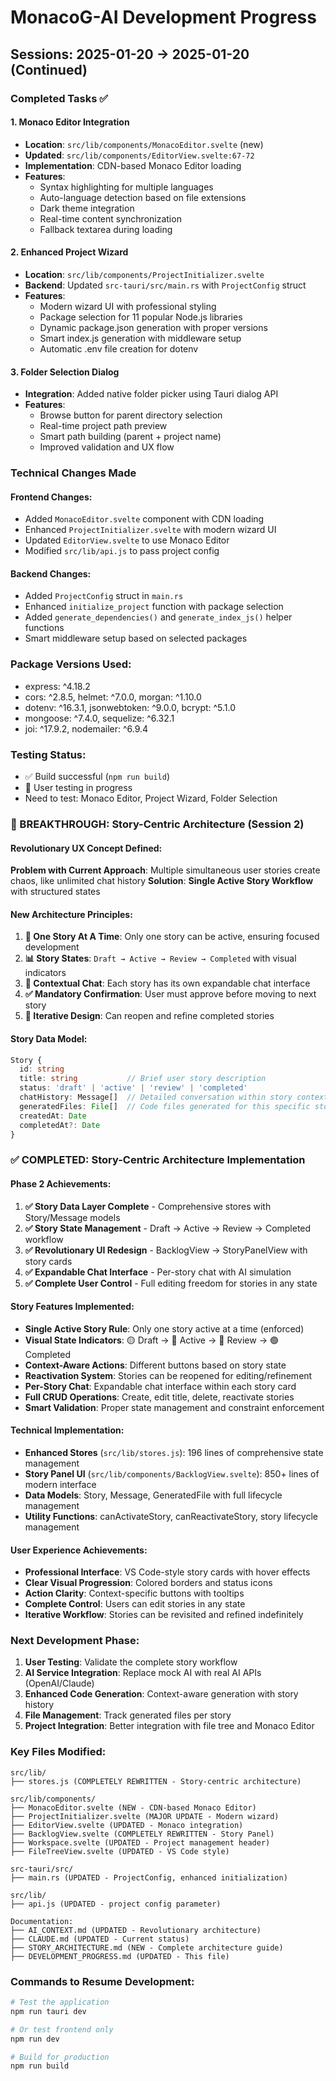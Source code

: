 # MonacoG-AI Development Progress

## Sessions: 2025-01-20 → 2025-01-20 (Continued)

### Completed Tasks ✅

#### 1. Monaco Editor Integration
- **Location**: `src/lib/components/MonacoEditor.svelte` (new)
- **Updated**: `src/lib/components/EditorView.svelte:67-72`
- **Implementation**: CDN-based Monaco Editor loading
- **Features**:
  - Syntax highlighting for multiple languages
  - Auto-language detection based on file extensions
  - Dark theme integration
  - Real-time content synchronization
  - Fallback textarea during loading

#### 2. Enhanced Project Wizard  
- **Location**: `src/lib/components/ProjectInitializer.svelte`
- **Backend**: Updated `src-tauri/src/main.rs` with `ProjectConfig` struct
- **Features**:
  - Modern wizard UI with professional styling
  - Package selection for 11 popular Node.js libraries
  - Dynamic package.json generation with proper versions
  - Smart index.js generation with middleware setup
  - Automatic .env file creation for dotenv

#### 3. Folder Selection Dialog
- **Integration**: Added native folder picker using Tauri dialog API
- **Features**:
  - Browse button for parent directory selection
  - Real-time project path preview
  - Smart path building (parent + project name)
  - Improved validation and UX flow

### Technical Changes Made

#### Frontend Changes:
- Added `MonacoEditor.svelte` component with CDN loading
- Enhanced `ProjectInitializer.svelte` with modern wizard UI
- Updated `EditorView.svelte` to use Monaco Editor
- Modified `src/lib/api.js` to pass project config

#### Backend Changes:
- Added `ProjectConfig` struct in `main.rs`
- Enhanced `initialize_project` function with package selection
- Added `generate_dependencies()` and `generate_index_js()` helper functions
- Smart middleware setup based on selected packages

### Package Versions Used:
- express: ^4.18.2
- cors: ^2.8.5, helmet: ^7.0.0, morgan: ^1.10.0
- dotenv: ^16.3.1, jsonwebtoken: ^9.0.0, bcrypt: ^5.1.0
- mongoose: ^7.4.0, sequelize: ^6.32.1
- joi: ^17.9.2, nodemailer: ^6.9.4

### Testing Status:
- ✅ Build successful (`npm run build`)
- 🔄 User testing in progress
- Need to test: Monaco Editor, Project Wizard, Folder Selection

### 🚀 BREAKTHROUGH: Story-Centric Architecture (Session 2)

#### Revolutionary UX Concept Defined:
**Problem with Current Approach**: Multiple simultaneous user stories create chaos, like unlimited chat history
**Solution**: **Single Active Story Workflow** with structured states

#### New Architecture Principles:
1. **🎯 One Story At A Time**: Only one story can be active, ensuring focused development
2. **📊 Story States**: `Draft → Active → Review → Completed` with visual indicators
3. **💬 Contextual Chat**: Each story has its own expandable chat interface
4. **✅ Mandatory Confirmation**: User must approve before moving to next story
5. **🔄 Iterative Design**: Can reopen and refine completed stories

#### Story Data Model:
```typescript
Story {
  id: string
  title: string           // Brief user story description
  status: 'draft' | 'active' | 'review' | 'completed'
  chatHistory: Message[]  // Detailed conversation within story context
  generatedFiles: File[]  // Code files generated for this specific story
  createdAt: Date
  completedAt?: Date
}
```

### ✅ COMPLETED: Story-Centric Architecture Implementation

#### Phase 2 Achievements:
1. **✅ Story Data Layer Complete** - Comprehensive stores with Story/Message models
2. **✅ Story State Management** - Draft → Active → Review → Completed workflow
3. **✅ Revolutionary UI Redesign** - BacklogView → StoryPanelView with story cards
4. **✅ Expandable Chat Interface** - Per-story chat with AI simulation
5. **✅ Complete User Control** - Full editing freedom for stories in any state

#### Story Features Implemented:
- **Single Active Story Rule**: Only one story active at a time (enforced)
- **Visual State Indicators**: 🟡 Draft → 🔴 Active → 🔵 Review → 🟢 Completed
- **Context-Aware Actions**: Different buttons based on story state
- **Reactivation System**: Stories can be reopened for editing/refinement
- **Per-Story Chat**: Expandable chat interface within each story card
- **Full CRUD Operations**: Create, edit title, delete, reactivate stories
- **Smart Validation**: Proper state management and constraint enforcement

#### Technical Implementation:
- **Enhanced Stores** (`src/lib/stores.js`): 196 lines of comprehensive state management
- **Story Panel UI** (`src/lib/components/BacklogView.svelte`): 850+ lines of modern interface
- **Data Models**: Story, Message, GeneratedFile with full lifecycle management
- **Utility Functions**: canActivateStory, canReactivateStory, story lifecycle management

#### User Experience Achievements:
- **Professional Interface**: VS Code-style story cards with hover effects
- **Clear Visual Progression**: Colored borders and status icons
- **Action Clarity**: Context-specific buttons with tooltips
- **Complete Control**: Users can edit stories in any state
- **Iterative Workflow**: Stories can be revisited and refined indefinitely

### Next Development Phase:
1. **User Testing**: Validate the complete story workflow
2. **AI Service Integration**: Replace mock AI with real AI APIs (OpenAI/Claude)
3. **Enhanced Code Generation**: Context-aware generation with story history
4. **File Management**: Track generated files per story
5. **Project Integration**: Better integration with file tree and Monaco Editor

### Key Files Modified:
```
src/lib/
├── stores.js (COMPLETELY REWRITTEN - Story-centric architecture)

src/lib/components/
├── MonacoEditor.svelte (NEW - CDN-based Monaco Editor)
├── ProjectInitializer.svelte (MAJOR UPDATE - Modern wizard)
├── EditorView.svelte (UPDATED - Monaco integration)
├── BacklogView.svelte (COMPLETELY REWRITTEN - Story Panel)
├── Workspace.svelte (UPDATED - Project management header)
├── FileTreeView.svelte (UPDATED - VS Code style)

src-tauri/src/
├── main.rs (UPDATED - ProjectConfig, enhanced initialization)

src/lib/
├── api.js (UPDATED - project config parameter)

Documentation:
├── AI_CONTEXT.md (UPDATED - Revolutionary architecture)
├── CLAUDE.md (UPDATED - Current status)
├── STORY_ARCHITECTURE.md (NEW - Complete architecture guide)
├── DEVELOPMENT_PROGRESS.md (UPDATED - This file)
```

### Commands to Resume Development:
```bash
# Test the application
npm run tauri dev

# Or test frontend only
npm run dev

# Build for production
npm run build
```